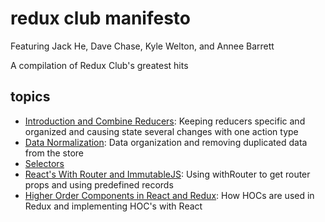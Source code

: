 # redux club manifesto

Featuring Jack He, Dave Chase, Kyle Welton, and Annee Barrett

A compilation of Redux Club's greatest hits

## topics
 - <a href="https://github.com/RachelSa/advanced-redux-part-one">Introduction and Combine Reducers</a>: Keeping reducers specific and organized and causing state several changes with one action type
 - <a href="https://github.com/anneeb/references/blob/master/Normalization.md">Data Normalization</a>: Data organization and removing duplicated data from the store
 - <a href="./Redux Selectors.pages">Selectors</a>
 - <a href="https://github.com/RachelSa/advanced-redux-part-two">React's With Router and ImmutableJS</a>: Using withRouter to get router props and using predefined records
 - <a href="https://github.com/asolace/HOC">Higher Order Components in React and Redux</a>: How HOCs are used in Redux and implementing HOC's with React


